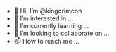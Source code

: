 - 👋 Hi, I’m @kingcrimcon
- 👀 I’m interested in ...
- 🌱 I’m currently learning ...
- 💞️ I’m looking to collaborate on ...
- 📫 How to reach me ...

<!---
kingcrimcon/kingcrimcon is a ✨ special ✨ repository because its `README.md` (this file) appears on your GitHub profile.
You can click the Preview link to take a look at your changes.
--->
